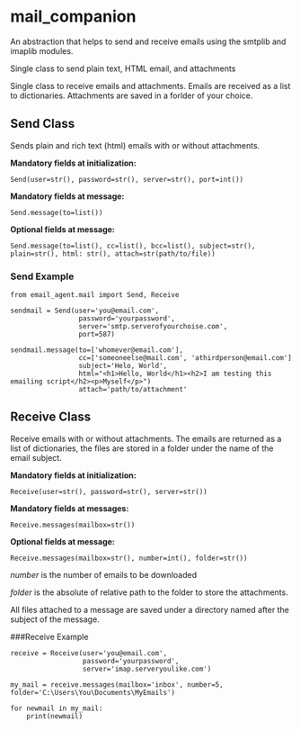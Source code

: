 # mail_companion
An abstraction that helps to send and receive emails using the smtplib and imaplib modules.

Single class to send plain text, HTML email, and attachments

Single class to receive emails and attachments. Emails are received as a list to dictionaries. Attachments are saved
in a forlder of your choice.

## Send Class
Sends plain and rich text (html) emails with or without attachments.

**Mandatory fields at initialization:** 
```
Send(user=str(), password=str(), server=str(), port=int())
```

**Mandatory fields at message:** 
```
Send.message(to=list())
```

**Optional fields at message:**
```
Send.message(to=list(), cc=list(), bcc=list(), subject=str(), plain=str(), html: str(), attach=str(path/to/file))
```
### Send Example
```
from email_agent.mail import Send, Receive

sendmail = Send(user='you@email.com',
                 password='yourpassword',
                 server='smtp.serverofyourchoise.com',
                 port=587)

sendmail.message(to=['whomever@email.com'],
                 cc=['someoneelse@mail.com', 'athirdperson@email.com']
                 subject='Helo, World',
                 html="<h1>Hello, World</h1><h2>I am testing this emailing script</h2><p>Myself</p>")
                 attach='path/to/attachment'
```

## Receive Class
Receive emails  with or without attachments. The emails are returned as a list of dictionaries,
the files are stored in a folder under the name of the email subject.

**Mandatory fields at initialization:** 
```
Receive(user=str(), password=str(), server=str())

```
**Mandatory fields at messages:**
```
Receive.messages(mailbox=str())
```

**Optional fields at message:**
```
Receive.messages(mailbox=str(), number=int(), folder=str())
```
*number* is the number of emails to be downloaded

*folder* is the absolute of relative path to the folder to store the attachments.

All files attached to a message are saved under a directory named after the subject of the message.

###Receive Example
```
receive = Receive(user='you@email.com',
                  password='yourpassword',
                  server='imap.serveryoulike.com')

my_mail = receive.messages(mailbox='inbox', number=5, folder='C:\Users\You\Documents\MyEmails')

for newmail in my_mail:
    print(newmail)
```
